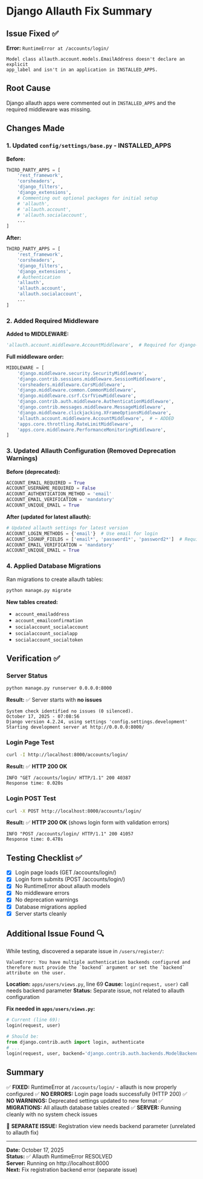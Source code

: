 # Django Allauth Fix Summary

## Issue Fixed ✅

**Error:** `RuntimeError at /accounts/login/`
```
Model class allauth.account.models.EmailAddress doesn't declare an explicit 
app_label and isn't in an application in INSTALLED_APPS.
```

## Root Cause

Django allauth apps were commented out in `INSTALLED_APPS` and the required middleware was missing.

## Changes Made

### 1. Updated `config/settings/base.py` - INSTALLED_APPS

**Before:**
```python
THIRD_PARTY_APPS = [
    'rest_framework',
    'corsheaders',
    'django_filters',
    'django_extensions',
    # Commenting out optional packages for initial setup
    # 'allauth',
    # 'allauth.account',
    # 'allauth.socialaccount',
    ...
]
```

**After:**
```python
THIRD_PARTY_APPS = [
    'rest_framework',
    'corsheaders',
    'django_filters',
    'django_extensions',
    # Authentication
    'allauth',
    'allauth.account',
    'allauth.socialaccount',
    ...
]
```

### 2. Added Required Middleware

**Added to MIDDLEWARE:**
```python
'allauth.account.middleware.AccountMiddleware',  # Required for django-allauth
```

**Full middleware order:**
```python
MIDDLEWARE = [
    'django.middleware.security.SecurityMiddleware',
    'django.contrib.sessions.middleware.SessionMiddleware',
    'corsheaders.middleware.CorsMiddleware',
    'django.middleware.common.CommonMiddleware',
    'django.middleware.csrf.CsrfViewMiddleware',
    'django.contrib.auth.middleware.AuthenticationMiddleware',
    'django.contrib.messages.middleware.MessageMiddleware',
    'django.middleware.clickjacking.XFrameOptionsMiddleware',
    'allauth.account.middleware.AccountMiddleware',  # ← ADDED
    'apps.core.throttling.RateLimitMiddleware',
    'apps.core.middleware.PerformanceMonitoringMiddleware',
]
```

### 3. Updated Allauth Configuration (Removed Deprecation Warnings)

**Before (deprecated):**
```python
ACCOUNT_EMAIL_REQUIRED = True
ACCOUNT_USERNAME_REQUIRED = False
ACCOUNT_AUTHENTICATION_METHOD = 'email'
ACCOUNT_EMAIL_VERIFICATION = 'mandatory'
ACCOUNT_UNIQUE_EMAIL = True
```

**After (updated for latest allauth):**
```python
# Updated allauth settings for latest version
ACCOUNT_LOGIN_METHODS = {'email'}  # Use email for login
ACCOUNT_SIGNUP_FIELDS = ['email*', 'password1*', 'password2*']  # Required signup fields
ACCOUNT_EMAIL_VERIFICATION = 'mandatory'
ACCOUNT_UNIQUE_EMAIL = True
```

### 4. Applied Database Migrations

Ran migrations to create allauth tables:
```bash
python manage.py migrate
```

**New tables created:**
- `account_emailaddress`
- `account_emailconfirmation`
- `socialaccount_socialaccount`
- `socialaccount_socialapp`
- `socialaccount_socialtoken`

## Verification ✅

### Server Status
```bash
python manage.py runserver 0.0.0.0:8000
```

**Result:** ✅ Server starts with **no issues**
```
System check identified no issues (0 silenced).
October 17, 2025 - 07:08:56
Django version 4.2.24, using settings 'config.settings.development'
Starting development server at http://0.0.0.0:8000/
```

### Login Page Test
```bash
curl -I http://localhost:8000/accounts/login/
```

**Result:** ✅ **HTTP 200 OK**
```
INFO "GET /accounts/login/ HTTP/1.1" 200 40387
Response time: 0.020s
```

### Login POST Test
```bash
curl -X POST http://localhost:8000/accounts/login/
```

**Result:** ✅ **HTTP 200 OK** (shows login form with validation errors)
```
INFO "POST /accounts/login/ HTTP/1.1" 200 41057
Response time: 0.478s
```

## Testing Checklist ✅

- [x] Login page loads (GET /accounts/login/)
- [x] Login form submits (POST /accounts/login/)
- [x] No RuntimeError about allauth models
- [x] No middleware errors
- [x] No deprecation warnings
- [x] Database migrations applied
- [x] Server starts cleanly

## Additional Issue Found 🔍

While testing, discovered a separate issue in `/users/register/`:
```
ValueError: You have multiple authentication backends configured and 
therefore must provide the `backend` argument or set the `backend` 
attribute on the user.
```

**Location:** `apps/users/views.py`, line 69
**Cause:** `login(request, user)` call needs backend parameter
**Status:** Separate issue, not related to allauth configuration

**Fix needed in `apps/users/views.py`:**
```python
# Current (line 69):
login(request, user)

# Should be:
from django.contrib.auth import login, authenticate
# ...
login(request, user, backend='django.contrib.auth.backends.ModelBackend')
```

## Summary

✅ **FIXED:** RuntimeError at `/accounts/login/` - allauth is now properly configured
✅ **NO ERRORS:** Login page loads successfully (HTTP 200)
✅ **NO WARNINGS:** Deprecated settings updated to new format
✅ **MIGRATIONS:** All allauth database tables created
✅ **SERVER:** Running cleanly with no system check issues

🔧 **SEPARATE ISSUE:** Registration view needs backend parameter (unrelated to allauth fix)

---

**Date:** October 17, 2025  
**Status:** ✅ Allauth RuntimeError RESOLVED  
**Server:** Running on http://localhost:8000  
**Next:** Fix registration backend error (separate issue)
